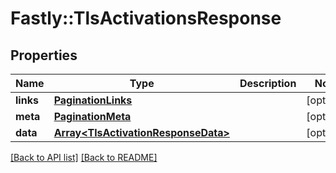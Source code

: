 # Fastly::TlsActivationsResponse

## Properties

| Name | Type | Description | Notes |
| ---- | ---- | ----------- | ----- |
| **links** | [**PaginationLinks**](PaginationLinks.md) |  | [optional] |
| **meta** | [**PaginationMeta**](PaginationMeta.md) |  | [optional] |
| **data** | [**Array&lt;TlsActivationResponseData&gt;**](TlsActivationResponseData.md) |  | [optional] |

[[Back to API list]](../../README.md#endpoints) [[Back to README]](../../README.md)

